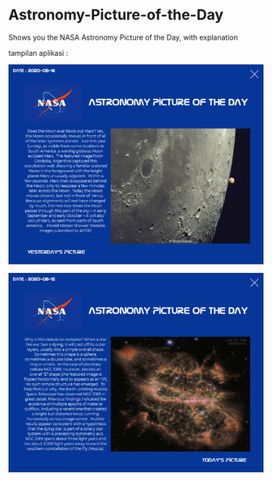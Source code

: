 # Astronomy-Picture-of-the-Day
Shows you the NASA  Astronomy Picture of the Day, with explanation

tampilan aplikasi :

![GitHub Logo](/ScreenShots/APOD.PNG)

![GitHub Logo](/ScreenShots/APOD2.PNG)
